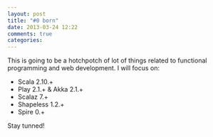 ```yaml
---
layout: post
title: "#0 born"
date: 2013-03-24 12:22
comments: true
categories: 
---
```


This is going to be a hotchpotch of lot of things related to functional programming and web development. I will focus on:

* Scala 2.10.+
* Play 2.1.+ & Akka 2.1.+
* Scalaz 7.+
* Shapeless 1.2.+
* Spire 0.+

Stay tunned!